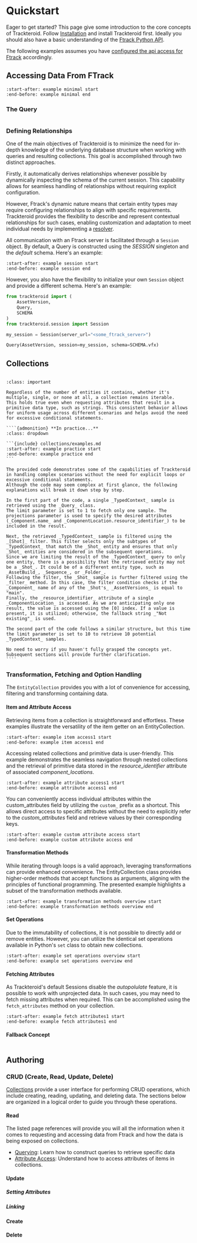 # Quickstart

Eager to get started? This page give some introduction to the core concepts of Trackteroid. 
Follow [Installation](installation.md) and install Trackteroid first. Ideally you should also have a basic understanding of the [Ftrack Python API](https://ftrack-python-api.readthedocs.io/en/stable/index.html).

The following examples assumes you have [configured the api access for Ftrack](https://ftrack-python-api.readthedocs.io/en/stable/understanding_sessions.html) accordingly.

## Accessing Data From FTrack

```{include} query/examples.md
:start-after: example minimal start
:end-before: example minimal end

```

### The Query

```{include} query/overview.md
```
### Defining Relationships

One of the main objectives of Trackteroid is to minimize the need for in-depth knowledge of the underlying database structure when working with queries and resulting collections. This goal is accomplished through two distinct approaches.

Firstly, it automatically derives relationships whenever possible by dynamically inspecting the schema of the current session. This capability allows for seamless handling of relationships without requiring explicit configuration.

However, Ftrack's dynamic nature means that certain entity types may require configuring relationships to align with specific requirements. Trackteroid provides the flexibility to describe and represent contextual relationships for such cases, enabling customization and adaptation to meet individual needs by implementing a [resolver](configuration.md#relationships-resolver).

All communication with an Ftrack server is facilitated through a `Session` object. By default, a Query is constructed using the _SESSION_ singleton and the _default_ schema. Here's an example:

```{include} query/examples.md
:start-after: example session start
:end-before: example session end
```

However, you also have the flexibility to initialize your own `Session` object and provide a different schema. Here's an example:

```python
from trackteroid import (
    AssetVersion,
    Query,
    SCHEMA
)
from trackteroid.session import Session

my_session = Session(server_url="<some_ftrack_server>")

Query(AssetVersion, session=my_session, schema=SCHEMA.vfx)
```

## Collections

```{include} collections/overview.md
```

`````{admonition} **Iterables all the way down!**
:class: important

Regardless of the number of entities it contains, whether it's multiple, single, or none at all, a collection remains iterable. 
This holds true even when requesting attributes that result in a primitive data type, such as strings. This consistent behavior allows for uniform usage across different scenarios and helps avoid the need for excessive conditional statements.

````{admonition} **In practice...**
:class: dropdown

```{include} collections/examples.md
:start-after: example practice start
:end-before: example practice end
```

The provided code demonstrates some of the capabilities of Trackteroid in handling complex scenarios without the need for explicit loops or excessive conditional statements. 
Although the code may seem complex at first glance, the following explanations will break it down step by step.

In the first part of the code, a single _TypedContext_ sample is retrieved using the _Query_ class. 
The limit parameter is set to 1 to fetch only one sample. The projections parameter is used to specify the desired attributes (_Component.name_ and _ComponentLocation.resource_identifier_) to be included in the result.

Next, the retrieved _TypedContext_ sample is filtered using the _[Shot]_ filter. This filter selects only the subtypes of _TypedContext_ that match the _Shot_ entity and ensures that only _Shot_ entities are considered in the subsequent operations. 
Since we are limiting the result of the _TypedContext_ query to only one entity, there is a possibility that the retrieved entity may not be a _Shot_. It could be of a different entity type, such as _AssetBuild_, _Sequence_, or _Folder_.
Following the filter, the _Shot_ sample is further filtered using the _filter_ method. In this case, the filter condition checks if the _Component_ name of any of the _Shot's_ _AssetVersions_ is equal to "main". 
Finally, the _resource_identifier_ attribute of a single _ComponentLocation_ is accessed. As we are anticipating only one result, the value is accessed using the [0] index. If a value is present, it is utilized; otherwise, the fallback string _"Not existing"_ is used.

The second part of the code follows a similar structure, but this time the limit parameter is set to 10 to retrieve 10 potential _TypedContext_ samples. 

No need to worry if you haven't fully grasped the concepts yet. Subsequent sections will provide further clarification.
````
`````

### Transformation, Fetching and Option Handling

The `EntityCollection` provides you with a lot of convenience for accessing, filtering and transforming containing data. 


#### Item and Attribute Access

Retrieving items from a collection is straightforward and effortless. 
These examples illustrate the versatility of the item getter on an EntityCollection.
```{include} collections/examples.md
:start-after: example item access1 start
:end-before: example item access1 end
```

Accessing related collections and primitive data is user-friendly. 
This example demonstrates the seamless navigation through nested collections and the retrieval of primitive data stored in the _resource_identifier_ attribute of associated _component_locations_.

```{include} collections/examples.md
:start-after: example attribute access1 start
:end-before: example attribute access1 end
```

You can conveniently access individual attributes within the custom_attributes field by utilizing the `custom_` prefix as a shortcut. This allows direct access to specific attributes without the need to explicitly refer to the _custom_attributes_ field and retrieve values by their corresponding keys.
```{include} collections/examples.md
:start-after: example custom attribute access start
:end-before: example custom attribute access end
```

#### Transformation Methods

While iterating through loops is a valid approach, leveraging transformations can provide enhanced convenience. 
The EntityCollection class provides higher-order methods that accept functions as arguments, aligning with the principles of functional programming. 
The presented example highlights a subset of the transformation methods available.

```{include} collections/examples.md
:start-after: example transformation methods overview start
:end-before: example transformation methods overview end
```

#### Set Operations

Due to the immutability of collections, it is not possible to directly add or remove entities. However, you can utilize the identical set operations available in Python's `set` class to obtain new collections.
```{include} collections/examples.md
:start-after: example set operations overview start
:end-before: example set operations overview end
```

#### Fetching Attributes

As Trackteroid's default Sessions disable the _autopolulate_ feature, it is possible to work with unprojected data. In such cases, you may need to fetch missing attributes when required. This can be accomplished using the `fetch_attributes` method on your collection.
```{include} collections/examples.md
:start-after: example fetch attributes1 start
:end-before: example fetch attributes1 end
```

#### Fallback Concept

```{include} collections/emptycollection.md
```

## Authoring

### CRUD (Create, Read, Update, Delete)

[Collections](collections.md) provide a user interface for performing CRUD operations, which include creating, reading, updating, and deleting data. 
The sections below are organized in a logical order to guide you through these operations.

#### Read

The listed page references will provide you will all the information when it comes to requesting and accessing data from Ftrack and how the data is being exposed on collections.

- [Querying](#the-query): Learn how to construct queries to retrieve specific data
- [Attribute Access](#item-and-attribute-access): Understand how to access attributes of items in collections.

#### Update

##### Setting Attributes

##### Linking 

#### Create

#### Delete


